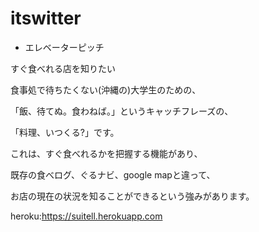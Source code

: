 # itswitter

* エレベーターピッチ

すぐ食べれる店を知りたい

食事処で待ちたくない(沖縄の)大学生のための、

「飯、待てぬ。食わねば。」というキャッチフレーズの、

「料理、いつくる?」です。

これは、すぐ食べれるかを把握する機能があり、

既存の食べログ、ぐるナビ、google mapと違って、

お店の現在の状況を知ることができるという強みがあります。


heroku:https://suitell.herokuapp.com


